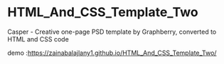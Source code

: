 # HTML_And_CSS_Template_Two
Casper - Creative one-page PSD template by Graphberry, converted to HTML and CSS code

demo 
:https://zainabalajlany1.github.io/HTML_And_CSS_Template_Two/
